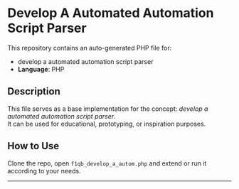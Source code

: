 # Develop A Automated Automation Script Parser

This repository contains an auto-generated PHP file for:

- develop a automated automation script parser
- **Language**: PHP

## Description

This file serves as a base implementation for the concept: *develop a automated automation script parser*.  
It can be used for educational, prototyping, or inspiration purposes.

## How to Use

Clone the repo, open `f1qb_develop_a_autom.php` and extend or run it according to your needs.

---


